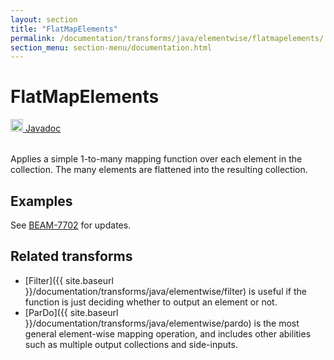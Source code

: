 ```yaml
---
layout: section
title: "FlatMapElements"
permalink: /documentation/transforms/java/elementwise/flatmapelements/
section_menu: section-menu/documentation.html
---
```

<!--
Licensed under the Apache License, Version 2.0 (the "License");
you may not use this file except in compliance with the License.
You may obtain a copy of the License at

http://www.apache.org/licenses/LICENSE-2.0

Unless required by applicable law or agreed to in writing, software
distributed under the License is distributed on an "AS IS" BASIS,
WITHOUT WARRANTIES OR CONDITIONS OF ANY KIND, either express or implied.
See the License for the specific language governing permissions and
limitations under the License.
-->
# FlatMapElements
<table align="left">
    <a target="_blank" class="button"
        href="https://beam.apache.org/releases/javadoc/current/index.html?org/apache/beam/sdk/transforms/FlatMapElements.html">
      <img src="https://beam.apache.org/images/logos/sdks/java.png" width="20px" height="20px"
           alt="Javadoc" />
     Javadoc
    </a>
</table>
<br>
Applies a simple 1-to-many mapping function over each element in the
collection. The many elements are flattened into the resulting collection.

## Examples
See [BEAM-7702](https://issues.apache.org/jira/browse/BEAM-7702) for updates.

## Related transforms 
* [Filter]({{ site.baseurl }}/documentation/transforms/java/elementwise/filter) is useful if the function is just 
  deciding whether to output an element or not.
* [ParDo]({{ site.baseurl }}/documentation/transforms/java/elementwise/pardo) is the most general element-wise mapping
  operation, and includes other abilities such as multiple output collections and side-inputs. 